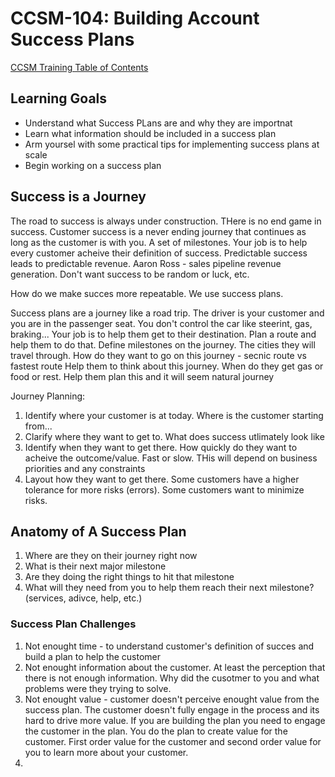 
# CCSM-104: Building Account Success Plans


[CCSM Training Table of Contents](https://github.com/pslucas0212/CCSM-Training/)

## Learning Goals
- Understand what Success PLans are and why they are importnat
- Learn what information should be included in a success plan
- Arm yoursel with some practical tips for implementing success plans at scale
- Begin working on a success plan

## Success is a Journey
The road to success is always under construction.  THere is no end game in success.  Customer success is a never ending journey that continues as long as the customer is with you.  A set of milestones.  Your job is to help every customer acheive their definition of success.  Predictable success leads to predictable revenue.  Aaron Ross - sales pipeline revenue generation.  Don't want success to be random or luck, etc.  

How do we make succes more repeatable.  We use success plans.

Success plans are a journey like a road trip.  The driver is your customer and you are in the passenger seat.  You don't control the car like steerint, gas, braking... Your job is to help them get to their destination.  Plan a route and help them to do that.  Define milestones on the journey.  The cities they will travel through.  How do they want to go on this journey - secnic route vs fastest route   Help them to think about this journey.  When do they get gas or food or rest.  Help them plan this and it will seem natural journey


Journey Planning:
1. Identify where your customer is at today.  Where is the customer starting from...
2. Clarify where they want to get to.  What does success utlimately look like
3. Identify when they want to get there.  How quickly do they want to acheive the outcome/value.  Fast or slow.  THis will depend on business priorities and any constraints
4. Layout how they want to get there.  Some customers have a higher tolerance for more risks (errors).  Some customers want to minimize risks.

## Anatomy of A Success Plan
1. Where are they on their journey right now
2. What is their next major milestone
3. Are they doing the right things to hit that milestone
4. What will they need from you to help them reach their next milestone?  (services, adivce, help, etc.)

### Success Plan Challenges
1. Not enought time - to understand customer's definition of succes and build a plan to help the customer
2. Not enought information about the customer.  At least the perception that there is not enough information.  Why did the cusotmer to you and what problems were they trying to solve.
3. Not enought value - customer doesn't perceive enought value from the success plan.  The customer doesn't fully engage in the process and its hard to drive more value.  If you are building the plan you need to engage the customer in the plan.  You do the plan to create value for the customer.  First order value for the customer and second order value for you to learn more about your customer.
4. 
